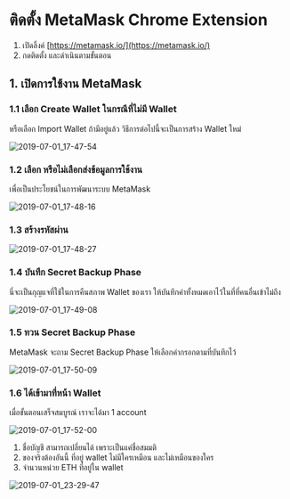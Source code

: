 # ติดตั้ง MetaMask Chrome Extension

1. เปิดลิ้งค์ [https://metamask.io/](https://metamask.io/)
2. กดติดตั้ง และดำเนินตามขั้นตอน

## 1. เปิดการใช้งาน MetaMask

### 1.1 เลือก Create Wallet ในกรณีที่ไม่มี Wallet

หรือเลือก Import Wallet ถ้ามีอยู่แล้ว วิธีการต่อไปนี้จะเป็นการสร้าง Wallet ใหม่

![2019-07-01_17-47-54](https://user-images.githubusercontent.com/85179/60451418-31e93b80-9c56-11e9-8f2d-fa0345f290a4.png)

### 1.2 เลือก หรือไม่เลือกส่งข้อมูลการใช้งาน

เพื่อเป็นประโยชน์ในการพัฒนาระบบ MetaMask

![2019-07-01_17-48-16](https://user-images.githubusercontent.com/85179/60451534-770d6d80-9c56-11e9-839d-513743d9c75c.png)

### 1.3 สร้างรหัสผ่าน 

![2019-07-01_17-48-27](https://user-images.githubusercontent.com/85179/60451633-b5a32800-9c56-11e9-9cd3-9155de6d0a1e.png)

### 1.4 บันทึก Secret Backup Phase

นี่จะเป็นกุญแจที่ใช้ในการคืนสภาพ Wallet ของเรา ให้บันทึกคำทั้งหมดเอาไว้ในที่ที่คนอื่นเข้าไม่ถึง


![2019-07-01_17-49-08](https://user-images.githubusercontent.com/85179/60451829-3104d980-9c57-11e9-949b-c3de7c3179df.png)


### 1.5 ทวน Secret Backup Phase

MetaMask จะถาม Secret Backup Phase ให้เลือกคำกรอกตามที่บันทึกไว้

![2019-07-01_17-50-09](https://user-images.githubusercontent.com/85179/60451696-da979b00-9c56-11e9-8155-56559055170c.png)

### 1.6 ได้เข้ามาที่หน้า Wallet 

เมื่อขั้นตอนเสร็จสมบูรณ์ เราจะได้มา 1 account 

![2019-07-01_17-52-00](https://user-images.githubusercontent.com/85179/60452075-f6e80780-9c57-11e9-990f-2b2cf7e7be81.png)

1. ชื่อบัญชี สามารถเปลี่ยนได้ เพราะเป็นแค่ชื่อสมมติ
2. ของจริงต้องอันนี้ ที่อยู่ wallet ไม่มีใครเหมือน และไม่เหมือนของใคร
3. จำนวนหน่วย ETH ที่อยู่ใน wallet

![2019-07-01_23-29-47](https://user-images.githubusercontent.com/85179/60452281-678f2400-9c58-11e9-9493-0b43ff9d38ff.png)

